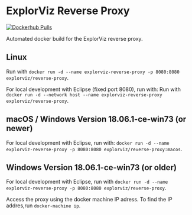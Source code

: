 # ExplorViz Reverse Proxy

[![Dockerhub Pulls](https://img.shields.io/docker/pulls/explorviz/reverse-proxy.svg)](https://hub.docker.com/r/explorviz/reverse-proxy)

Automated docker build for the ExplorViz reverse proxy.

## Linux

Run with `docker run -d --name explorviz-reverse-proxy -p 8080:8080 explorviz/reverse-proxy`.

For local development with Eclipse (fixed port 8080), run with: Run with `docker run -d --network host --name explorviz-reverse-proxy explorviz/reverse-proxy`.

## macOS / Windows Version 18.06.1-ce-win73 (or newer)

For local development with Eclipse, run with: `docker run -d --name explorviz-reverse-proxy -p 8080:8080 explorviz/reverse-proxy:macos`.

## Windows Version 18.06.1-ce-win73 (or older)

For local development with Eclipse, run with `docker run -d --name explorviz-reverse-proxy -p 8080:8080 explorviz/reverse-proxy`.

Access the proxy using the docker machine IP adress. To find the IP addres,run `docker-machine ip`.
